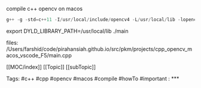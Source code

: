 
compile c++ opencv on macos 

```cpp
g++ -g -std=c++11 -I/usr/local/include/opencv4 -L/usr/local/lib -lopencv_core -lopencv_highgui -lopencv_imgproc -lopencv_imgcodecs main.cpp -o main
```

export DYLD_LIBRARY_PATH=/usr/local/lib
./main

files: /Users/farshid/code/pirahansiah.github.io/src/pkm/projects/cpp_opencv_macos_vscode_F5/main.cpp


[[MOC/index]]
[[Topic]]
[[subTopic]]

Tags:
    #c++
    #cpp
    #opencv
    #macos
    #compile
    #howTo
    #important : \***
